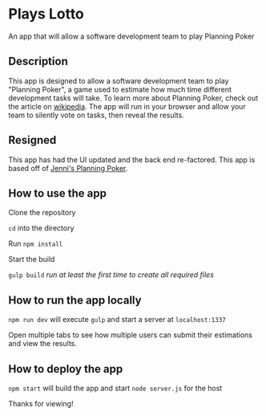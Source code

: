 # Plays Lotto

An app that will allow a software development team to play Planning Poker


## Description

This app is designed to allow a software development team to play "Planning Poker", a game used to estimate how much time different development tasks will take. To learn more about Planning Poker, check out the article on [wikipedia](http://en.wikipedia.org/wiki/Planning_poker). The app will run in your browser and allow your team to silently vote on tasks, then reveal the results.

## Resigned 

This app has had the UI updated and the back end re-factored. This app is based off of [Jenni's Planning Poker](https://github.com/jenjaina/planning-poker).


## How to use the app

Clone the repository

`cd` into the directory

Run `npm install`

Start the build

`gulp build` _run at least the first time to create all required files_


## How to run the app locally

`npm run dev` will execute `gulp` and start a server at `localhost:1337`

Open multiple tabs to see how multiple users can submit their estimations and view the results.

## How to deploy the app

`npm start` will build the app and start `node server.js` for the host

Thanks for viewing!
